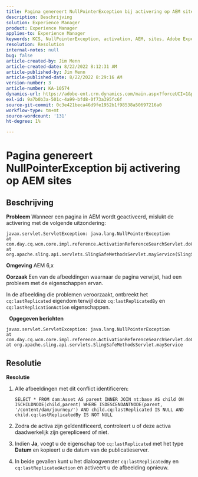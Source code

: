 ```yaml
---
title: Pagina genereert NullPointerException bij activering op AEM sites
description: Beschrijving
solution: Experience Manager
product: Experience Manager
applies-to: Experience Manager
keywords: KCS, NullPointerException, activation, AEM, sites, Adobe Experience Manager, 6.x
resolution: Resolution
internal-notes: null
bug: false
article-created-by: Jim Menn
article-created-date: 8/22/2022 8:12:31 AM
article-published-by: Jim Menn
article-published-date: 8/22/2022 8:29:16 AM
version-number: 3
article-number: KA-10574
dynamics-url: https://adobe-ent.crm.dynamics.com/main.aspx?forceUCI=1&pagetype=entityrecord&etn=knowledgearticle&id=3420272b-f221-ed11-b83e-0022480866ad
exl-id: 9a7b0b3a-501c-4a99-bfd8-0f73a395fc6f
source-git-commit: 0c3e421beca46d9fe1952b1f98538a50697216a0
workflow-type: tm+mt
source-wordcount: '131'
ht-degree: 1%

---
```


# Pagina genereert NullPointerException bij activering op AEM sites

## Beschrijving


<b>Probleem </b>
Wanneer een pagina in AEM wordt geactiveerd, mislukt de activering met de volgende uitzondering:


```
javax.servlet.ServletException: java.lang.NullPointerException
at com.day.cq.wcm.core.impl.reference.ActivationReferenceSearchServlet.doGet(ActivationReferenceSearchServlet.java:175)
at org.apache.sling.api.servlets.SlingSafeMethodsServlet.mayService(SlingSafeMethodsServlet.java:269)
```


<b>Omgeving</b>
AEM 6,x

<b>Oorzaak </b>
Een van de afbeeldingen waarnaar de pagina verwijst, had een probleem met de eigenschappen ervan.

In de afbeelding die problemen veroorzaakt, ontbreekt het `cq:lastReplicated` eigendom terwijl deze `cq:lastReplicatedBy` en `cq:lastReplicationAction` eigenschappen.

 
<b>Opgegeven berichten</b>


```
javax.servlet.ServletException: java.lang.NullPointerException
at com.day.cq.wcm.core.impl.reference.ActivationReferenceSearchServlet.doGet
at org.apache.sling.api.servlets.SlingSafeMethodsServlet.mayService
```



## Resolutie


<b>Resolutie</b>

1. Alle afbeeldingen met dit conflict identificeren:

   ```
   SELECT * FROM dam:Asset AS parent INNER JOIN nt:base AS child ON ISCHILDNODE(child,parent) WHERE ISDESCENDANTNODE(parent, '/content/dam/journey/') AND child.cq:lastReplicated IS NULL AND child.cq:lastReplicatedBy IS NOT NULL
   ```

2. Zodra de activa zijn geïdentificeerd, controleert u of deze activa daadwerkelijk zijn gerepliceerd of niet.
3. Indien <b>Ja</b>, voegt u de eigenschap toe `cq:lastReplicated` met het type <b>Datum</b> en kopieert u de datum van de publicatieserver.
4. In beide gevallen kunt u het dialoogvenster `cq:lastReplicatedBy` en `cq:lastReplicatedAction` en activeert u de afbeelding opnieuw.
